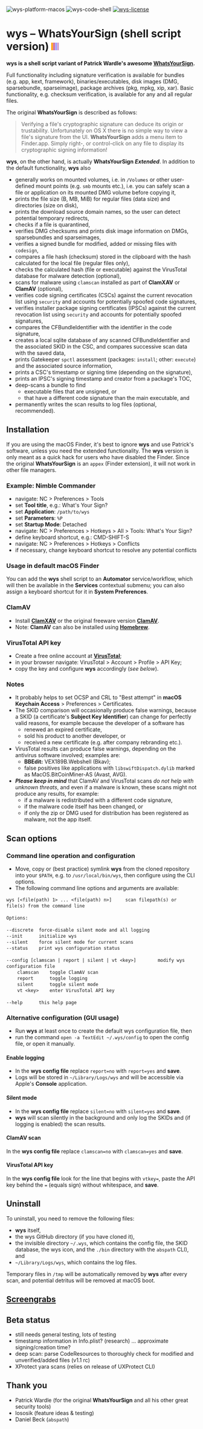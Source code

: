 ![wys-platform-macos](https://img.shields.io/badge/platform-macOS-lightgrey.svg)
![wys-code-shell](https://img.shields.io/badge/code-shell-yellow.svg)
[![wys-license](http://img.shields.io/badge/license-MIT+-blue.svg)](https://github.com/JayBrown/wys-WhatsYourSign-shell-script-version/blob/master/LICENSE)

# wys – WhatsYourSign (shell script version) <img src="https://github.com/JayBrown/wys-WhatsYourSign-shell-script-version/blob/master/img/jb-img.png" height="20px"/>

**wys is a shell script variant of Patrick Wardle's awesome [WhatsYourSign](https://github.com/objective-see/WhatsYourSign).**

Full functionality including signature verification is available for bundles (e.g. app, kext, framework), binaries/executables, disk images (DMG, sparsebundle, sparseimage), package archives (pkg, mpkg, xip, xar). Basic functionality, e.g. checksum verification, is available for any and all regular files.

The original **WhatsYourSign** is described as follows:

> Verifying a file's cryptographic signature can deduce its origin or trustability. Unfortunately on OS X there is no simple way to view a file's signature from the UI. **WhatsYourSign** adds a menu item to Finder.app. Simply right-, or control-click on any file to display its cryptographic signing information!

**wys**, on the other hand, is actually **WhatsYourSign** ***Extended***. In addition to the default functionality, **wys** also

* generally works on mounted volumes, i.e. in `/Volumes` or other user-defined mount points (e.g. `smb` mounts etc.), i.e. you can safely scan a file or application on its mounted DMG volume before copying it,
* prints the file size (B, MB, MiB) for regular files (data size) and directories (size on disk),
* prints the download source domain names, so the user can detect potential temporary redirects,
* checks if a file is quarantined,
* verifies DMG checksums and prints disk image information on DMGs, sparsebundles and sparseimages,
* verifies a signed bundle for modified, added or missing files with `codesign`,
* compares a file hash (checksum) stored in the clipboard with the hash calculated for the local file (regular files only),
* checks the calculated hash (file or executable) against the VirusTotal database for malware detection (optional),
* scans for malware using `clamscan` installed as part of **ClamXAV** or **ClamAV** (optional),
* verifies code signing certificates (CSCs) against the current revocation list using `security` and accounts for potentially spoofed code signatures,
* verifies installer package signing certificates (IPSCs) against the current revocation list using `security` and accounts for potentially spoofed signatures,
* compares the CFBundleIdentifier with the identifier in the code signature,
* creates a local sqlite database of any scanned CFBundleIdentifier and the associated SKID in the CSC, and compares successive scan data with the saved data,
* prints Gatekeeper `spctl` assessment (packages: `install`; other: `execute`) and the associated source information,
* prints a CSC's timestamp or signing time (depending on the signature),
* prints an IPSC's signing timestamp and creator from a package's TOC,
* deep-scans a bundle to find
  * executable files that are unsigned, or
  * that have a different code signature than the main executable, and
* permanently writes the scan results to log files (optional, recommended).

## Installation
If you are using the macOS Finder, it's best to ignore **wys** and use Patrick's software, unless you need the extended functionality. The **wys** version is only meant as a quick hack for users who have disabled the Finder. Since the original **WhatsYourSign** is an `appex` (Finder extension), it will not work in other file managers.

### Example: Nimble Commander
* navigate: NC > Preferences > Tools
* set **Tool title**, e.g.: What's Your Sign?
* set **Application**: `/path/to/wys`
* set **Parameters**: `%P`
* set **Startup Mode**: Detached
* navigate: NC > Preferences > Hotkeys > All > Tools: What's Your Sign?
* define keyboard shortcut, e.g.: CMD-SHIFT-S
* navigate: NC > Preferences > Hotkeys > Conflicts
* if necessary, change keyboard shortcut to resolve any potential conflicts

### Usage in default macOS Finder
You can add the **wys** shell script to an **Automator** service/workflow, which will then be available in the **Services** contextual submenu; you can also assign a keyboard shortcut for it in **System Preferences**.

### ClamAV
* Install **[ClamXAV](https://www.clamxav.com)** or the original freeware version **[ClamAV](https://www.clamav.net)**.
* Note: **ClamAV** can also be installed using **[Homebrew](https://brew.sh)**.

### VirusTotal API key
* Create a free online account at **[VirusTotal](https://www.virustotal.com)**;
* in your browser navigate: VirusTotal > Account > Profile > API Key;
* copy the key and configure **wys** accordingly (*see below*).

### Notes
* It probably helps to set OCSP and CRL to "Best attempt" in **macOS Keychain Access** > Preferences > Certificates.
* The SKID comparison will occasionally produce false warnings, because a SKID (a certificate's **Subject Key Identifier**) can change for perfectly valid reasons, for example because the developer of a software has
  * renewed an expired certificate,
  * sold his product to another developer, or
  * received a new certificate (e.g. after company rebranding etc.).
* VirusTotal results can produce false warnings, depending on the antivirus software involved; examples are:
  * **BBEdit:** VEX189B.Webshell (Bkav);
  * false positives like applications with `libswiftDispatch.dylib` marked as MacOS.BitCoinMiner-AS (Avast, AVG).
* ***Please keep in mind*** that ClamAV and VirusTotal scans *do not help with unknown threats*, and even if a malware is known, these scans might not produce any results, for example:
  * if a malware is redistributed with a different code signature,
  * if the malware code itself has been changed, or
  * if only the zip or DMG used for distribution has been registered as malware, not the app itself.

## Scan options

### Command line operation and configuration
* Move, copy or (best practice) symlink **wys** from the cloned repository into your `$PATH`, e.g. to `/usr/local/bin/wys`, then configure using the CLI options.
* The following command line options and arguments are available:

```
wys [<file(path) 1> ... <file(path) n>]		scan filepath(s) or file(s) from the command line

Options:

--discrete	force-disable silent mode and all logging
--init		initialize wys
--silent	force silent mode for current scans
--status	print wys configuration status

--config [clamscan | report | silent | vt <key>]		modify wys configuration file
	clamscan	toggle ClamAV scan
	report		toggle logging
	silent		toggle silent mode
	vt <key>	enter VirusTotal API key

--help		this help page
```

### Alternative configuration (GUI usage)
* Run **wys** at least once to create the default wys configuration file, then
* run the command `open -a TextEdit ~/.wys/config` to open the config file, or open it manually.

#### Enable logging
* In the **wys config file** replace `report=no` with `report=yes` and **save**.
* Logs will be stored in `~/Library/Logs/wys` and will be accessible via Apple's **Console** application.

#### Silent mode
* In the **wys config file** replace `silent=no` with `silent=yes` and **save**.
* **wys** will scan silently in the background and only log the SKIDs and (if logging is enabled) the scan results.

#### ClamAV scan
In the **wys config file** replace `clamscan=no` with `clamscan=yes` and **save**.

#### VirusTotal API key
In the **wys config file** look for the line that begins with `vtkey=`, paste the API key behind the `=` (equals sign) without whitespace, and **save**.

## Uninstall
To uninstall, you need to remove the following files:

* **wys** itself,
* the wys GitHub directory (if you have cloned it),
* the invisible directory `~/.wys`, which contains the config file, the SKID database, the wys icon, and the `./bin` directory with the `abspath` CLI), and
* `~/Library/Logs/wys`, which contains the log files.

Temporary files in `/tmp` will be automatically removed by **wys** after every scan, and potential detritus will be removed at macOS boot.

## [Screengrabs](https://github.com/JayBrown/wys-WhatsYourSign-shell-script-version/blob/master/screengrabs.md)

## Beta status
* still needs general testing, lots of testing
* timestamp information in Info.plist? (research) … approximate signing/creation time?
* deep scan: parse CodeResources to thoroughly check for modified and unverified/added files (v1.1 rc)
* XProtect yara scans (relies on release of UXProtect CLI)

## Thank you
* Patrick Wardle (for the original **WhatsYourSign** and all his other great security tools)
* lososik (feature ideas & testing)
* Daniel Beck (`abspath`)
